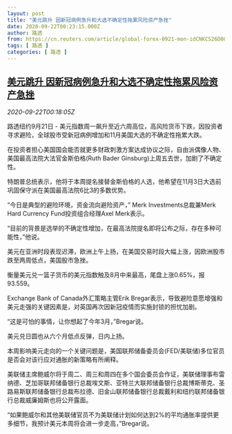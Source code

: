 ```yaml
---
layout: post
title: "美元跳升 因新冠病例急升和大选不确定性拖累风险资产急挫"
date: 2020-09-22T00:23:15.000Z
author: 路透
from: https://cn.reuters.com/article/global-forex-0921-mon-idCNKCS26D00X
tags: [ 路透 ]
categories: [ 路透 ]
---
```

<!--1600734195000-->
[美元跳升 因新冠病例急升和大选不确定性拖累风险资产急挫](https://cn.reuters.com/article/global-forex-0921-mon-idCNKCS26D00X)
------

<div>
<div><i>2020-09-22T00:18:05Z</i></div><p>路透纽约9月21日 - 美元指数周一飙升至近六周高位，高风险货币下跌，因投资者寻求避险，全球股市受新冠病例增加和11月美国大选的不确定性拖累大跌。</p><p>在投资者担心美国国会能否就更多财政刺激方案达成协议之际，自由派偶像人物、美国最高法院大法官金斯伯格(Ruth Bader Ginsburg)上周五去世，加剧了不确定性。</p><p>特朗普总统表示，他将于本周提名接替金斯伯格的人选，他希望在11月3日大选前巩固保守派在美国最高法院6比3的多数优势。</p><p>“今日是典型的避险环境，资金流向避险资产，” Merk Investments总裁兼Merk Hard Currency Fund投资组合经理Axel Merk表示。</p><p>“目前的背景是选举的不确定性增加，在最高法院提名即将公布之际，存在多种可能性，”他说。</p><p>美元在亚洲时段表现迟滞，欧洲上午上扬，在美国交易时段大幅上涨，因欧洲股市跌至两周低点，美国股市急挫。</p><p>衡量美元兑一篮子货币的美元指数触及8月中来最高，尾盘上涨0.65%，报93.559。</p><p>Exchange Bank of Canada外汇策略主管Erik Bregar表示，导致避险意愿增强和美元走强的关键因素是，对英国再次因新冠疫情而实施封锁的担忧加剧。</p><p>“这是可怕的事情，让你想起了今年3月，”Bregar说。</p><p>美元兑日圆也从六个月低点反弹，日内上扬。</p><p>本周影响美元走向的一个关键问题是，美国联邦储备委员会(FED/美联储)多位官员是否会对该行应对通胀的新策略有所阐释。</p><p>美联储主席鲍威尔将于周二、周三和周四在多个国会委员会作证，美联储理事布雷纳德、芝加哥联邦储备银行总裁埃文斯、亚特兰大联邦储备银行总裁博斯蒂克、圣路易斯联邦储备银行总裁布拉德、旧金山联邦储备银行总裁戴利和纽约联邦储备银行总裁威廉姆斯也将公开露面。</p><p>“如果鲍威尔和其他美联储官员不为美联储计划如何达到2%的平均通胀率提供更多细节，我预计美元本周将会进一步走高，”Bregar说。</p>
</div>
